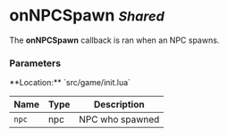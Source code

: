 onNPCSpawn <small class="pull-right">*Shared*</small>
==========

The **onNPCSpawn** callback is ran when an NPC spawns.
<br>
<div class="panel panel-info">
  <div class="panel-heading">
    <h3 class="panel-title">Parameters</h3>
  </div>
  <div class="panel-body">
    <p>
      **Location:** `src/game/init.lua`
    </p>
  </div>

  | Name  | Type | Description     |
  | ----- | ---- | --------------- |
  | `npc` | npc  | NPC who spawned |
</div>
